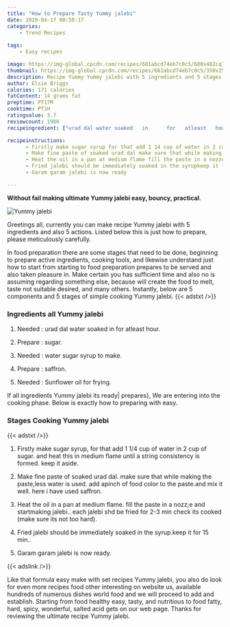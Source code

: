 ```yaml
---
title: "How to Prepare Tasty Yummy jalebi"
date: 2020-04-17 00:59:17
categories:
    - Trend Recipes
    
tags:
    - Easy recipes

image: https://img-global.cpcdn.com/recipes/681abcd74eb7c0c5/680x482cq70/yummy-jalebi-recipe-main-photo.jpg
thumbnail: https://img-global.cpcdn.com/recipes/681abcd74eb7c0c5/350x250cq70/yummy-jalebi-recipe-main-photo.jpg
description: Recipe Yummy Yummy jalebi with 5 ingredients and 5 stages of easy cooking.
author: Elsie Briggs
calories: 171 calories
fatContent: 14 grams fat
preptime: PT17M
cooktime: PT1H
ratingvalue: 3.7
reviewcount: 1980
recipeingredient: ["urad dal water soaked   in      for   atleast   hour", "sugar", "water sugar syrup to   make", "saffron", "Sunflower oil for   frying"]

recipeinstructions: 
      - Firstly make sugar syrup for that add 1 14 cup of water in 2 cup of sugar and heat this in medium flame until a string consistency is formed keep it aside 
      - Make fine paste of soaked urad dal make sure that while making the pasteless water is used add apinch of food color to the pasteand mix it well here i have used saffron 
      - Heat the oil in a pan at medium flame fill the paste in a nozze and startmaking jalebi each jalebi shd be fried for 23 min check its cooked make sure its not too hard 
      - Fried jalebi should be immediately soaked in the syrupkeep it for 15 min 
      - Garam garam jalebi is now ready

---
```




**Without fail making ultimate Yummy jalebi easy, bouncy, practical**. 


![Yummy jalebi](https://img-global.cpcdn.com/recipes/681abcd74eb7c0c5/680x482cq70/yummy-jalebi-recipe-main-photo.jpg "Yummy jalebi")




Greetings all, currently you can make recipe Yummy jalebi with 5 ingredients and also 5 actions. Listed below this is just how to prepare, please meticulously carefully.

In food preparation there are some stages that need to be done, beginning to prepare active ingredients, cooking tools, and likewise understand just how to start from starting to food preparation prepares to be served and also taken pleasure in. Make certain you has sufficient time and also no is assuming regarding something else, because will create the food to melt, taste not suitable desired, and many others. Instantly, below are 5 components and 5 stages of simple cooking Yummy jalebi.
{{< adstxt />}}

### Ingredients all Yummy jalebi


1. Needed  : urad dal water soaked   in      for   atleast   hour.

1. Prepare  : sugar.

1. Needed  : water sugar syrup to   make.

1. Prepare  : saffron.

1. Needed  : Sunflower oil for   frying.



If all ingredients Yummy jalebi its ready| prepares}, We are entering into the cooking phase. Below is exactly how to preparing with easy.

### Stages Cooking Yummy jalebi

{{< adstxt />}}


1. Firstly make sugar syrup, for that add 1 1/4 cup of water in 2 cup of sugar. and heat this in medium flame until a string consistency is formed. keep it aside.



1. Make fine paste of soaked urad dal. make sure that while making the paste,less water is used. add apinch of food color to the paste.and mix it well. here i have used saffron.



1. Heat the oil in a pan at medium flame. fill the paste in a nozz;e and startmaking jalebi.. each jalebi shd be fried for 2-3 min check its cooked (make sure its not too hard).



1. Fried jalebi should be immediately soaked in the syrup.keep it for 15 min..



1. Garam garam jalebi is now ready.





{{< adslink />}}

Like that formula easy make with set recipes Yummy jalebi, you also do look for even more recipes food other interesting on website us, available hundreds of numerous dishes world food and we will proceed to add and establish. Starting from food healthy easy, tasty, and nutritious to food fatty, hard, spicy, wonderful, salted acid gets on our web page. Thanks for reviewing the ultimate recipe Yummy jalebi.
